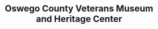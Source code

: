 ---
layout: repo
title: "Oswego County Veterans Museum and Heritage Center"
id: 21708
permalink: repos/21708/
---